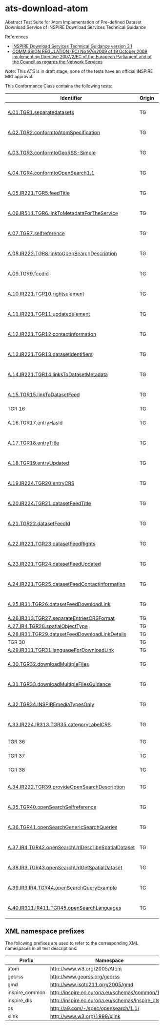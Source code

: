 ats-download-atom
=================

Abstract Test Suite for Atom Implementation of Pre-defined Dataset Download Service of INSPIRE Download Services Technical Guidance 

References
* [INSPIRE Download Services Technical Guidance version 3.1](http://inspire.ec.europa.eu/documents/Network_Services/Technical_Guidance_Download_Services_v3.1.pdf)
* [COMMISSION REGULATION (EC) No 976/2009 of 19 October 2009 implementing Directive 2007/2/EC of the European Parliament and of the Council as regards the Network Services](http://eur-lex.europa.eu/legal-content/EN/TXT/PDF/?uri=CELEX:02009R0976-20101228&from=EN)

*Note*: This ATS is in draft stage, none of the tests have an official INSPIRE MIG approval.

This Conformance Class contains the following tests:

| Identifier                                                        | Origin | Mechanical | Status   |
| ----------------------------------------------------------------- | ------ | ---------- | -------- |
| [A.01.TGR1.separatedatasets](A.01.TGR1.separatedatasets.md)    | TG     | Yes        | Ready for review    |
| [A.02.TGR2.conformtoAtomSpecification](A.02.TGR2.conformtoAtomSpecification.md)    | TG     | Yes        | Ready for review    |
| [A.03.TGR3.conformtoGeoRSS-Simple](A.03.TGR3.conformtoGeoRSS-Simple.md)    | TG     | Yes        | Ready for review    |
| [A.04.TGR4.conformtoOpenSearch1.1](A.04.TGR4.conformtoOpenSearch1.1.md)    | TG     | Yes        | Ready for review    |
| [A.05.IR221.TGR5.feedTitle](A.05.IR221.TGR5.feedTitle.md)    | TG     | Yes        | Ready for review    |
| [A.06.IR511.TGR6.linkToMetadataForTheService](A.06.IR511.TGR6.linkToMetadataForTheService.md)  | TG  | Yes  | Ready for review    |
| [A.07.TGR7.selfreference](A.07.TGR7.selfreference.md)  | TG     | Yes        | Ready for review    |
| [A.08.IR222.TGR8.linktoOpenSearchDescription](A.08.IR222.TGR8.linktoOpenSearchDescription.md)  | TG     | Yes        | Ready for review | 
| [A.09.TGR9.feedid](A.09.TGR9.feedid.md)  | TG     | Yes        | Ready for review    |
| [A.10.IR221.TGR10.rightselement](A.10.IR221.TGR10.rightselement.md)   | TG     | Yes        | Ready for review    |
| [A.11.IR221.TGR11.updatedelement](A.11.IR221.TGR11.updatedelement.md) | TG     | Yes        | Ready for review    |
| [A.12.IR221.TGR12.contactinformation](A.12.IR221.TGR12.contactinformation.md) | TG     | Yes        | Ready for review    |
| [A.13.IR221.TGR13.datasetidentifiers](A.13.IR221.TGR13.datasetidentifiers.md) | TG     | Yes        | Ready for review    |
| [A.14.IR221.TGR14.linksToDatasetMetadata](A.14.IR221.TGR14.linksToDatasetMetadata.md) | TG     | Yes        | Ready for review    |
| [A.15.TGR15.linkToDatasetFeed](A.15.TGR15.linkToDatasetFeed.md) | TG | Yes | Ready for review |
| TGR 16 | TG | No | - |
| [A.16.TGR17.entryHasId](A.16.TGR17.entryHasId.md) | TG | Yes | Ready for review |
| [A.17.TGR18.entryTitle](A.17.TGR18.entryTitle.md) | TG | Yes | Ready for review |
| [A.18.TGR19.entryUpdated](A.18.TGR19.entryUpdated.md) | TG | Yes | Ready for review |
| [A.19.IR224.TGR20.entryCRS](A.19.IR224.TGR20.entryCRS.md) | TG | Yes | Ready for review |
| [A.20.IR224.TGR21.datasetFeedTitle](A.20.IR224.TGR21.datasetFeedTitle.md) | TG | Yes | Ready for review |
| [A.21.TGR22.datasetFeedId](A.21.TGR22.datasetFeedId.md) | TG | Yes | Ready for review |
| [A.22.IR221.TGR23.datasetFeedRights](A.22.IR221.TGR23.datasetFeedRights.md) | TG | Yes | Ready for review |
| [A.23.IR221.TGR24.datasetFeedUpdated](A.23.IR221.TGR24.datasetFeedUpdated.md) | TG | Yes | Ready for review |
| [A.24.IR221.TGR25.datasetFeedContactinformation](A.24.IR221.TGR25.datasetFeedContactinformation.md) | TG | Yes | Ready for review |
| [A.25.IR31.TGR26.datasetFeedDownloadLink](A.25.IR31.TGR26.datasetFeedDownloadLink.md) | TG | Yes | Ready for review |
| [A.26.IR313.TGR27.separateEntriesCRSFormat](A.26.IR313.TGR27.separateEntriesCRSFormat.md) | TG | Yes | Draft |
| [A.27.IR4.TGR28.spatialObjectType](A.27.IR4.TGR28.spatialObjectType.md) | TG | Yes | Draft |
| [A.28.IR31.TGR29.datasetFeedDownloadLinkDetails](A.28.IR31.TGR29.datasetFeedDownloadLinkDetails.md) | TG | Yes | Draft |
| TGR 30 | TG | No | - |
| [A.29.IR311.TGR31.languageForDownloadLink](A.29.IR311.TGR31.languageForDownloadLink.md) | TG | Yes | Draft |
| [A.30.TGR32.downloadMultipleFiles](A.30.TGR32.downloadMultipleFiles.md) | TG | Yes | Ready for review |
| [A.31.TGR33.downloadMultipleFilesGuidance](A.31.TGR33.downloadMultipleFilesGuidance.md) | TG | Yes | Ready for review |
| [A.32.TGR34.INSPIREmediaTypesOnly](A.32.TGR34.INSPIREmediaTypesOnly.md) | TG | Yes | Ready for review |
| [A.33.IR224.IR313.TGR35.categoryLabelCRS](A.33.IR224.IR313.TGR35.categoryLabelCRS.md) | TG | Yes | Ready for review |
| TGR 36 | TG | No | Not testable |
| TGR 37 | TG | No | Not testable |
| TGR 38 | TG | No | Not testable |
| [A.34.IR222.TGR39.provideOpenSearchDescription](A.34.IR222.TGR39.provideOpenSearchDescription.md)  | TG | No | Ready for review |
| [A.35.TGR40.openSearchSelfreference](A.35.TGR40.openSearchSelfreference.md)  | TG | Yes | Ready for review |
| [A.36.TGR41.openSearchGenericSearchQueries](A.36.TGR41.openSearchGenericSearchQueries.md)  | TG | Yes | Ready for review |
| [A.37.IR4.TGR42.openSearchUrlDescribeSpatialDataset](A.37.IR4.TGR42.openSearchUrlDescribeSpatialDataset.md)  | TG | Yes | Ready for review |
| [A.38.IR3.TGR43.openSearchUrlGetSpatialDataset](A.38.IR3.TGR43.openSearchUrlGetSpatialDataset.md)  | TG | Yes | Ready for review |
| [A.39.IR3.IR4.TGR44.openSearchQueryExample](A.39.IR3.IR4.TGR44.openSearchQueryExample.md)  | TG | Yes | Ready for review |
| [A.40.IR311.IR411.TGR45.openSearchLanguages](A.40.IR311.IR411.TGR45.openSearchLanguages.md) | TG | Yes | Ready for review |

## XML namespace prefixes <a name="namespaces"></a>

The following prefixes are used to refer to the corresponding XML namespaces in all test descriptions:

Prefix         | Namespace
-------------- | -------------------------------------------------
atom           | http://www.w3.org/2005/Atom
georss         | http://www.georss.org/georss
gmd | http://www.isotc211.org/2005/gmd
inspire\_common| http://inspire.ec.europa.eu/schemas/common/1.0
inspire\_dls   | http://inspire.ec.europa.eu/schemas/inspire_dls/1.0
os             | http://a9.com/-/spec/opensearch/1.1/
xlink          | http://www.w3.org/1999/xlink
